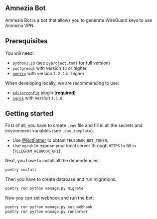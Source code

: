 ## Amnezia Bot

Amnezia Bot is a bot that allows you to generate WireGuard keys to use Amnezia VPN.

## Prerequisites

You will need:

- `python3.10` (see `pyproject.toml` for full version)
- `postgresql` with version `13` or higher
- [`poetry`](https://github.com/python-poetry/poetry) with version `1.2.2` or higher

When developing locally, we are recommending to use:

- [`editorconfig`](http://editorconfig.org/) plugin (**required**)
- [`ngrok`](https://ngrok.com/download) with version `3.1.0`.


## Getting started

First of all, you have to create `.env` file and fill in all the secrets and environment variables (see `.env.template`).

- Use [@BotFather](https://t.me/BotFather) to obtain `TELEGRAM_BOT_TOKEN`.
- Use `ngrok` to expose your local server through `HTTPS` to fill in (`TELEGRAM_WEBHOOK_URI`).

Next, you have to install all the dependencies:

```bash
poetry install
```

Then you have to create database and run migrations:

```bash
poetry run python manage.py migrate
```

Now you can set webhook and run the bot:

```bash
poetry run python manage.py set_webhook
poetry run python manage.py runserver
```
